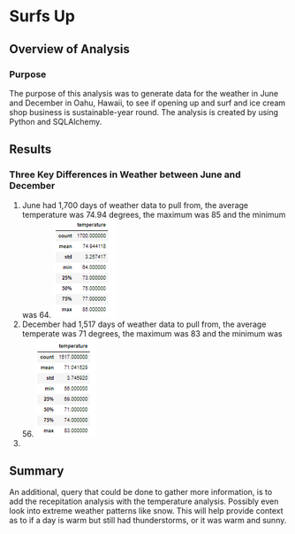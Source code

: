 # Surfs Up
## Overview of Analysis
### Purpose
The purpose of this analysis was to generate data for the weather in June and December in Oahu, Hawaii, to see if opening up and surf and ice cream shop business is sustainable-year round. The analysis is created by using Python and SQLAlchemy. 

## Results
### Three Key Differences in Weather between June and December
1. June had 1,700 days of weather data to pull from, the average temperature was 74.94 degrees, the maximum was 85 and the minimum was 64.
![june](june_temperature.png)
2. December had 1,517 days of weather data to pull from, the average temperate was 71 degrees, the maximum was 83 and  the minimum was 56.
![december](december_temperature.png) 
3. 
## Summary 
An additional, query that could be done to gather more information, is to add the recepitation analysis with the temperature analysis. Possibly even look into extreme weather patterns like snow. This will help provide context as to if a day is warm but still had thunderstorms, or it was warm and sunny. 
